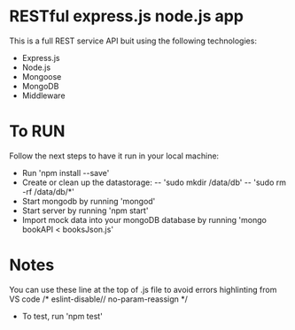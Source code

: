 # RESTful express.js node.js app

This is a full REST service API buit using the following technologies:

- Express.js
- Node.js
- Mongoose
- MongoDB
- Middleware

# To RUN

Follow the next steps to have it run in your local machine:

- Run 'npm install --save'
- Create or clean up the datastorage:
-- 'sudo mkdir /data/db'
-- 'sudo rm -rf /data/db/*'
- Start mongodb by running 'mongod'
- Start server by running 'npm start'
- Import mock data into your mongoDB database by running 'mongo bookAPI < booksJson.js'

# Notes

You can use these line at the top of .js file to avoid errors highlinting from VS code
/* eslint-disable// no-param-reassign */

- To test, run 'npm test'

